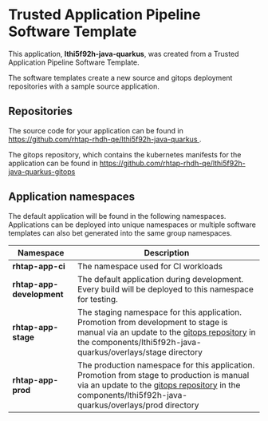 # Trusted Application Pipeline Software Template

This application, **lthi5f92h-java-quarkus**, was created from a Trusted Application Pipeline Software Template.

The software templates create a new source and gitops deployment repositories with a sample source application. 

## Repositories

The source code for your application can be found in [https://github.com/rhtap-rhdh-qe/lthi5f92h-java-quarkus ](https://github.com/rhtap-rhdh-qe/lthi5f92h-java-quarkus ).
 
The gitops repository, which contains the kubernetes manifests for the application can be found in 
[https://github.com/rhtap-rhdh-qe/lthi5f92h-java-quarkus-gitops ](https://github.com/rhtap-rhdh-qe/lthi5f92h-java-quarkus-gitops ) 

## Application namespaces 

The default application will be found in the following namespaces. Applications can be deployed into unique namespaces or multiple software templates can also bet generated into the same group namespaces.  

|  Namespace   |  Description   |  
| -------- | -------- |
| **rhtap-app-ci** | The namespace used for CI workloads |
| **rhtap-app-development** | The default application during development. Every build will be deployed to this namespace for testing. |
| **rhtap-app-stage** | The staging namespace for this application. Promotion from development to stage is manual via an update to the [gitops repository](https://github.com/rhtap-rhdh-qe/lthi5f92h-java-quarkus-gitops ) in the components/lthi5f92h-java-quarkus/overlays/stage directory |
| **rhtap-app-prod** | The production namespace for this application. Promotion from stage to production is manual via an update to the [gitops repository](https://github.com/rhtap-rhdh-qe/lthi5f92h-java-quarkus-gitops ) in the components/lthi5f92h-java-quarkus/overlays/prod directory |